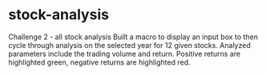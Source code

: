 # stock-analysis
Challenge 2 - all stock analysis
Built a macro to display an input box to then cycle through analysis on the selected year for 12 given stocks.  Analyzed parameters include the trading volume and return.  Positive returns are highlighted green, negative returns are highlighted red.   
